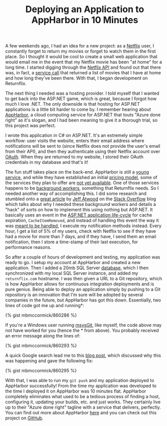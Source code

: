﻿---
layout: post
title: "Deploying an Application to AppHarbor in 10 Minutes"
---

A few weekends ago, I had an idea for a new project: as a [Netflix](http://www.netflix.com/) user, I constantly forget to return my movies or forget to watch them in the first place. So I thought it would be cool to create a small web application that would email me in the event that my Netflix movie has been "at home" for a long time. I started digging through the [Netflix API](http://developer.netflix.com/) and found out that there was, in fact, a [service call](http://developer.netflix.com/docs/REST_API_Reference#0_41310) that returned a list of movies that I have at home and how long they've been there. With that, I began development on Returnflix.

The next thing I needed was a hosting provider. I told myself that I wanted to get back into the ASP.NET game, which is great, because I forgot how much I love .NET. The only downside is that hosting for ASP.NET applications is a little bit harder to come by. I remember hearing about [AppHarbor](http://appharbor.com/), a cloud computing service for ASP.NET that touts "Azure done right" as it's slogan, and I had been meaning to give it a thorough trial, so this project was perfect.

I wrote this application in C# on ASP.NET. It's an extremely simple workflow: user visits the website, enters their email address where notifications will be sent to (since Netflix does not provide the user's email from their API), and then they authenticate using their Netflix account over [OAuth](http://oauth.net/). When they are returned to my website, I stored their OAuth credentials in my database and that's it!

The fun stuff takes place on the back-end. AppHarbor is still a [young service](http://blog.appharbor.com/2010/11/13/welcome-aboard), and while they have established an initial [pricing model](http://appharbor.com/page/pricing), some of the services they plan to offer are [not yet available](http://blog.appharbor.com/2011/1/27/preliminary-pricing-page). One of those services happens to be [background workers](http://blog.appharbor.com/2011/1/20/handling-background-tasks), something that Returnflix needs. So I needed another way of accomplishing this. I did some research and stumbled onto a [great article](http://blog.stackoverflow.com/2008/07/easy-background-tasks-in-aspnet/) by [Jeff Atwood](http://www.codinghorror.com/blog/) on the [Stack Overflow](http://stackoverflow.com/) blog which talks about why I needed these background workers and details a "hack" of sorts on how to implement this using nothing but ASP.NET. It basically uses an event in the [ASP.NET application life-cycle](http://msdn.microsoft.com/en-us/library/ms178473.aspx) for cache expiration, `CacheItemRemoved`, and instead of handling this event the way it was [meant to be handled](http://weblogs.asp.net/kwarren/archive/2004/05/20/136129.aspx), I execute my notification methods instead. Every hour, I get a list of 5% of my users, check with Netflix to see if they have had a movie for more than 7 days, and if they have, I send them an email notification, then I store a time-stamp of their last execution, for performance reasons.

So after a couple of hours of development and testing, my application was ready to go. I setup my account at AppHarbor and created a new application. Then I added a 20mb SQL Server [database](http://blog.appharbor.com/2010/12/06/now-with-sql-server), which I then synchronized with my local SQL Server instance, and added my `returnflix.com` hostname. I was then given a URL to a Git repository, which is how AppHarbor allows for continuous integration deployments and is pure genius. Being able to deploy an application simply by pushing to a Git repository is an innovation that I'm sure will be adopted by several companies in the future, but AppHarbor has got this down. Essentially, two lines of code got me up and running*:

{% gist mbmccormick/860286 %}

If you're a Windows user running [msysGit](http://code.google.com/p/msysgit/), like myself, the code above may not have worked for you (hence the * from above). You probably received an error message along the lines of:

{% gist mbmccormick/860293 %}

A quick Google search lead me to this [blog post](http://www.lostechies.com/blogs/dahlbyk/archive/2010/09/26/msysgit-error-setting-certificate-verify-locations.aspx), which discussed why this was happening and gave the following fix:

{% gist mbmccormick/860295 %}

With that, I was able to run my `git push` and my application deployed to AppHarbor successfully! From the time my application was developed to the time I deployed it on AppHarbor was 10 minutes flat. AppHarbor completely eliminates what used to be a tedious process of finding a host, configuring it, updating your builds, etc. and just works. They certainly live up to their "Azure done right" tagline with a service that delivers, perfectly. You can find out more about AppHarbor [here](http://www.appharbor.com) and you can check out this project on [GitHub](http://github.com/mbmccormick/returnflix).
